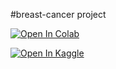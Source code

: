 ﻿#breast-cancer project
 
[![Open In Colab](https://colab.research.google.com/assets/colab-badge.svg)](https://colab.research.google.com/github/sepidehmgh/breast-cancer/blob/main/breastcancer.ipynb)

[![Open In Kaggle](https://kaggle.com/static/images/open-in-kaggle.svg)](https://kaggle.com/kernels/welcome?src=https://github.com/sepidehmgh/breast-cancer/blob/main/breastcancer.ipynb)
